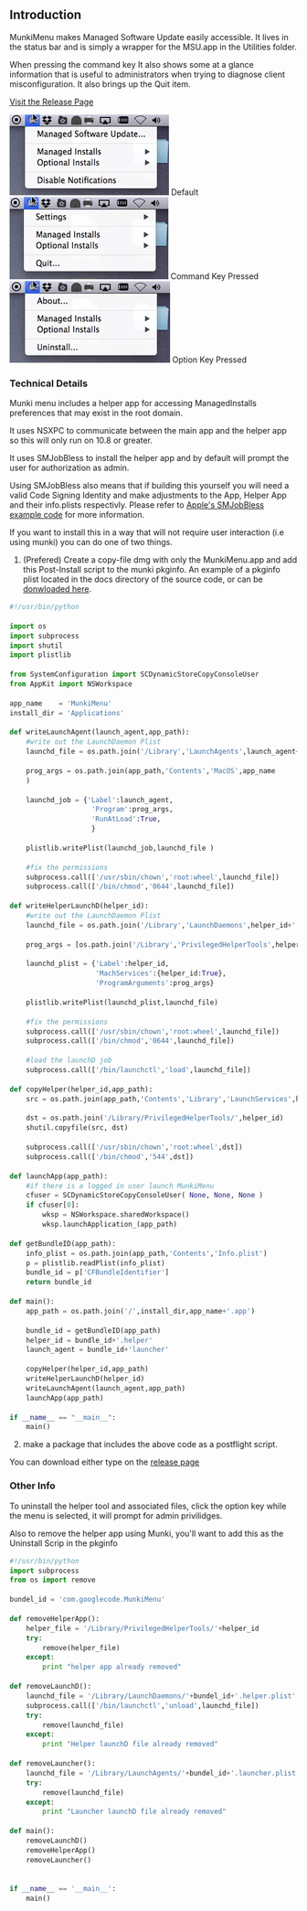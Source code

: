 ## Introduction
MunkiMenu makes Managed Software Update easily accessible.  It lives in the status bar and is simply a wrapper for the MSU.app in the Utilities folder. 

When pressing the command key It also shows some at a glance information that is useful to administrators when trying to diagnose client misconfiguration. It also brings up the Quit item.


[Visit the Release Page](https://github.com/eahrold/MunkiMenu/releases)

![default][default] Default  
![Command Key Pressed][commandKey] Command Key Pressed  
![Option Key Pressed][optionKey] Option Key Pressed  



### Technical Details 
Munki menu includes a helper app for accessing ManagedInstalls preferences that may exist in the root domain.  

It uses NSXPC to communicate between the main app and the helper app so this will only run on 10.8 or greater.

It uses SMJobBless to install the helper app and by default will prompt the user for authorization as admin. 

Using SMJobBless also means that  if building this yourself you will need a valid Code Signing Identity and make adjustments to the App, Helper App and their info.plists respectivly. Please refer to [Apple's SMJobBless example code](https://developer.apple.com/library/mac/samplecode/SMJobBless/Listings/ReadMe_txt.html  ) for more information.

If you want to install this in a way that will not require user interaction (i.e using munki) you can do one of two things.  

1. (Prefered) Create a copy-file dmg with only the MunkiMenu.app and add this Post-Install script  to the munki pkginfo.  An example of a pkginfo plist located in the docs directory of the source code, or can be [donwloaded here][examplePlist].

```python
#!/usr/bin/python

import os
import subprocess
import shutil
import plistlib

from SystemConfiguration import SCDynamicStoreCopyConsoleUser
from AppKit import NSWorkspace

app_name    = 'MunkiMenu'
install_dir = 'Applications'

def writeLaunchAgent(launch_agent,app_path):
    #write out the LaunchDaemon Plist
    launchd_file = os.path.join('/Library','LaunchAgents',launch_agent+'.plist')

    prog_args = os.path.join(app_path,'Contents','MacOS',app_name
    )

    launchd_job = {'Label':launch_agent,
                    'Program':prog_args,
                    'RunAtLoad':True,
                    }
                    
    plistlib.writePlist(launchd_job,launchd_file )

    #fix the permissions 
    subprocess.call(['/usr/sbin/chown','root:wheel',launchd_file])
    subprocess.call(['/bin/chmod','0644',launchd_file])

def writeHelperLaunchD(helper_id):
    #write out the LaunchDaemon Plist
    launchd_file = os.path.join('/Library','LaunchDaemons',helper_id+'.plist')

    prog_args = [os.path.join('/Library','PrivilegedHelperTools',helper_id)]

    launchd_plist = {'Label':helper_id,
                     'MachServices':{helper_id:True},
                     'ProgramArguments':prog_args}

    plistlib.writePlist(launchd_plist,launchd_file)

    #fix the permissions 
    subprocess.call(['/usr/sbin/chown','root:wheel',launchd_file])
    subprocess.call(['/bin/chmod','0644',launchd_file])

    #load the launchD job
    subprocess.call(['/bin/launchctl','load',launchd_file])

def copyHelper(helper_id,app_path):
    src = os.path.join(app_path,'Contents','Library','LaunchServices',helper_id)

    dst = os.path.join('/Library/PrivilegedHelperTools/',helper_id)
    shutil.copyfile(src, dst)

    subprocess.call(['/usr/sbin/chown','root:wheel',dst])
    subprocess.call(['/bin/chmod','544',dst])

def launchApp(app_path):
    #if there is a logged in user launch MunkiMenu
    cfuser = SCDynamicStoreCopyConsoleUser( None, None, None )
    if cfuser[0]:
        wksp = NSWorkspace.sharedWorkspace()
        wksp.launchApplication_(app_path)

def getBundleID(app_path):
    info_plist = os.path.join(app_path,'Contents','Info.plist')
    p = plistlib.readPlist(info_plist)
    bundle_id = p['CFBundleIdentifier']
    return bundle_id

def main():
    app_path = os.path.join('/',install_dir,app_name+'.app')

    bundle_id = getBundleID(app_path)
    helper_id = bundle_id+'.helper'
    launch_agent = bundle_id+'launcher'

    copyHelper(helper_id,app_path)
    writeHelperLaunchD(helper_id)
    writeLaunchAgent(launch_agent,app_path)
    launchApp(app_path)

if __name__ == "__main__":
    main()
```

2. make a package that includes the above code as a postflight script.

You can download either type on the [release page](https://github.com/eahrold/MunkiMenu/releases)

### Other Info 
To uninstall the helper tool and associated files, click the option key while the menu is selected, it will prompt for admin privilidges.

Also to remove the helper app using Munki, you'll want to add this as the Uninstall Scrip in the pkginfo
```python
#!/usr/bin/python
import subprocess
from os import remove

bundel_id = 'com.googlecode.MunkiMenu'

def removeHelperApp():
    helper_file = '/Library/PrivilegedHelperTools/'+helper_id
    try:
        remove(helper_file)
    except:
        print "helper app already removed"
        
def removeLaunchD():
    launchd_file = '/Library/LaunchDaemons/'+bundel_id+'.helper.plist'
    subprocess.call(['/bin/launchctl','unload',launchd_file])
    try:
        remove(launchd_file)
    except:
        print "Helper launchD file already removed"

def removeLauncher():
	launchd_file = '/Library/LaunchAgents/'+bundel_id+'.launcher.plist'
    try:
        remove(launchd_file)
    except:
        print "Launcher launchD file already removed"

def main():
    removeLaunchD()
    removeHelperApp()
    removeLauncher()


if __name__ == '__main__':
    main()
    
```


[default]:./docs/default.png
[commandKey]:./docs/commandKey.png
[optionKey]:./docs/optionKey.png
[examplePlist]:./docs/MunkiMenu-Example_Munki_Pkginfo.plist
